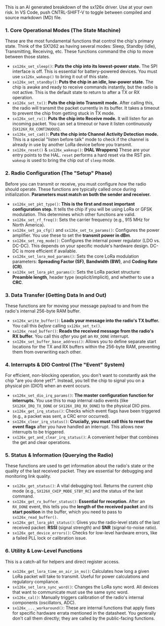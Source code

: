 This is an AI generated breakdown of the sx126x driver. Use at your own risk. In VS Code, push CNTRL-SHIFT-V to toggle between compiled and source markdown (MD) file.

### 1. Core Operational Modes (The State Machine)
These are the most fundamental functions that control the chip's primary state. Think of the SX1262 as having several modes: Sleep, Standby (idle), Transmitting, Receiving, etc. These functions command the chip to move between those states.

*   `sx126x_set_sleep()`: **Puts the chip into its lowest-power state.** The SPI interface is off. This is essential for battery-powered devices. You must use `sx126x_wakeup()` to bring it out of this state.
*   `sx126x_set_standby()`: **Puts the chip in an idle, low-power state.** The chip is awake and ready to receive commands instantly, but the radio is not active. This is the default state to return to after a TX or RX operation.
*   `sx126x_set_tx()`: **Puts the chip into Transmit mode.** After calling this, the radio will transmit the packet currently in its buffer. It takes a timeout to prevent the chip from getting stuck in TX mode.
*   `sx126x_set_rx()`: **Puts the chip into Receive mode.** It will listen for an incoming packet. You can set a timeout or have it listen continuously (`SX126X_RX_CONTINUOUS`).
*   `sx126x_set_cad()`: **Puts the chip into Channel Activity Detection mode.** This is a special "listen before talk" mode to check if the channel is already in use by another LoRa device before you transmit.
*   `sx126x_reset()` & `sx126x_wakeup()`: **(HAL Wrappers)** These are your entry points to the HAL. `reset` performs a hard reset via the RST pin. `wakeup` is used to bring the chip out of `sleep` mode.

### 2. Radio Configuration (The "Setup" Phase)
Before you can transmit or receive, you must configure *how* the radio should operate. These functions are typically called once during initialization. **Parameters must match on both the sender and receiver.**

*   `sx126x_set_pkt_type()`: **This is the first and most important configuration step.** It tells the chip if you will be using LoRa or GFSK modulation. This determines which other functions are valid.
*   `sx126x_set_rf_freq()`: Sets the carrier frequency (e.g., 915 MHz for North America).
*   `sx126x_set_pa_cfg()` and `sx126x_set_tx_params()`: Configures the power amplifier. You use these to set the **transmit power in dBm**.
*   `sx126x_set_reg_mode()`: Configures the internal power regulator (LDO vs. DC-DC). This depends on your specific module's hardware design. DC-DC is more efficient if available.
*   `sx126x_set_lora_mod_params()`: Sets the core LoRa modulation parameters: **Spreading Factor (SF)**, **Bandwidth (BW)**, and **Coding Rate (CR)**.
*   `sx126x_set_lora_pkt_params()`: Sets the LoRa packet structure: **Preamble length**, header type (explicit/implicit), and whether to use a **CRC**.

### 3. Data Transfer (Getting Data In and Out)
These functions are for moving your message payload to and from the radio's internal 256-byte RAM buffer.

*   `sx126x_write_buffer()`: **Loads your message into the radio's TX buffer.** You call this *before* calling `sx126x_set_tx()`.
*   `sx126x_read_buffer()`: **Reads the received message from the radio's RX buffer.** You call this *after* you get an `RX_DONE` interrupt.
*   `sx126x_set_buffer_base_address()`: Allows you to define separate start locations for the TX and RX buffers within the 256-byte RAM, preventing them from overwriting each other.

### 4. Interrupts & DIO Control (The "Event" System)
For efficient, non-blocking operation, you don't want to constantly ask the chip "are you done yet?". Instead, you tell the chip to signal you on a physical pin (DIO1) when an event occurs.

*   `sx126x_set_dio_irq_params()`: **The master configuration function for interrupts.** You use this to map internal radio events (like `SX126X_IRQ_TX_DONE` or `SX126X_IRQ_RX_DONE`) to the physical DIO pins.
*   `sx126x_get_irq_status()`: Checks which event flags have been triggered (e.g., a packet was sent, a CRC error occurred).
*   `sx126x_clear_irq_status()`: **Crucially, you must call this to reset the event flags** after you have handled an interrupt. This allows new interrupts to be triggered.
*   `sx126x_get_and_clear_irq_status()`: A convenient helper that combines the get and clear operations.

### 5. Status & Information (Querying the Radio)
These functions are used to get information about the radio's state or the quality of the last received packet. They are essential for debugging and monitoring link quality.

*   `sx126x_get_status()`: A vital debugging tool. Returns the current chip mode (e.g., `SX126X_CHIP_MODE_STBY_RC`) and the status of the last command.
*   `sx126x_get_rx_buffer_status()`: **Essential for reception.** After an `RX_DONE` event, this tells you the **length of the received packet** and its **start position** in the buffer, which you need to pass to `sx126x_read_buffer()`.
*   `sx126x_get_lora_pkt_status()`: Gives you the radio-level stats of the last received packet: **RSSI** (signal strength) and **SNR** (signal-to-noise ratio).
*   `sx126x_get_device_errors()`: Checks for low-level hardware errors, like a failed PLL lock or calibration issue.

### 6. Utility & Low-Level Functions
This is a catch-all for helpers and direct register access.

*   `sx126x_get_lora_time_on_air_in_ms()`: Calculates how long a given LoRa packet will take to transmit. Useful for power calculations and regulatory compliance.
*   `sx126x_set_lora_sync_word()`: Changes the LoRa sync word. All devices that want to communicate must use the same sync word.
*   `sx126x_cal()`: Manually triggers calibration of the radio's internal components (oscillators, ADC).
*   `sx126x_..._workaround()`: These are internal functions that apply fixes for specific hardware errata mentioned in the datasheet. You generally don't call them directly; they are called by the public-facing functions.
